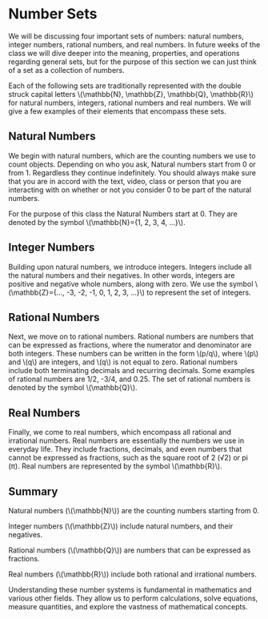 # Number Sets 

We will be discussing four important sets of numbers: natural numbers, integer numbers, rational numbers, and real numbers. In future weeks of the class we will dive deeper into the meaning, properties, and operations regarding general sets, but for the purpose of this section we can just think of a set as a collection of numbers.

Each of the following sets are traditionally represented with the double struck capital letters \\(\mathbb{N}, \mathbb{Z}, \mathbb{Q}, \mathbb{R}\\) for natural numbers, integers, rational numbers and real numbers. We will give a few examples of their elements that encompass these sets.

## Natural Numbers
We begin with natural numbers, which are the counting numbers we use to count objects. Depending on who you ask, Natural numbers start from 0 or from 1. Regardless they continue indefinitely. You should always make sure that you are in accord with the text, video, class or person that you are interacting with on whether or not you consider 0 to be part of the natural numbers. 

For the purpose of this class the Natural Numbers start at 0. They are denoted by the symbol \\(\mathbb{N}=\{1, 2, 3, 4, ...\}\\).

## Integer Numbers
Building upon natural numbers, we introduce integers. Integers include all the natural numbers and their negatives. In other words, integers are positive and negative whole numbers, along with zero. We use the symbol \\(\mathbb{Z}=\{..., -3, -2, -1, 0, 1, 2, 3, ...\}\\) to represent the set of integers.

## Rational Numbers
Next, we move on to rational numbers. Rational numbers are numbers that can be expressed as fractions, where the numerator and denominator are both integers. These numbers can be written in the form \\(p/q\\), where \\(p\\) and \\(q\\) are integers, and \\(q\\) is not equal to zero. Rational numbers include both terminating decimals and recurring decimals. Some examples of rational numbers are 1/2, -3/4, and 0.25. The set of rational numbers is denoted by the symbol \\(\mathbb{Q}\\).

## Real Numbers
Finally, we come to real numbers, which encompass all rational and irrational numbers. Real numbers are essentially the numbers we use in everyday life. They include fractions, decimals, and even numbers that cannot be expressed as fractions, such as the square root of 2 (√2) or pi (π). Real numbers are represented by the symbol \\(\mathbb{R}\\).

## Summary

Natural numbers (\\(\mathbb{N}\\)) are the counting numbers starting from 0.

Integer numbers (\\(\mathbb{Z}\\)) include natural numbers, and their negatives.

Rational numbers (\\(\mathbb{Q}\\)) are numbers that can be expressed as fractions.

Real numbers (\\(\mathbb{R}\\)) include both rational and irrational numbers.

Understanding these number systems is fundamental in mathematics and various other fields. They allow us to perform calculations, solve equations, measure quantities, and explore the vastness of mathematical concepts.
